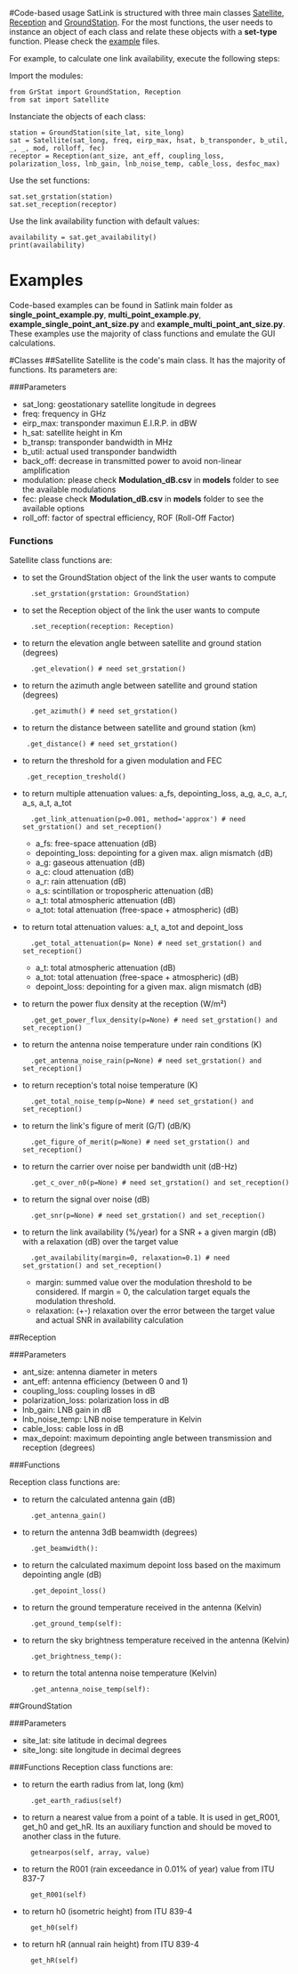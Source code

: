 #Code-based usage
SatLink is structured with three main classes [Satellite](#satellite), [Reception](#reception) and 
[GroundStation](#groundstation). For the most functions, 
the user needs to instance an object of each class and relate these objects with a **set-type** function. 
Please check the [example](#examples) files.

For example, to calculate one link availability, execute the following steps:

Import the modules:

    from GrStat import GroundStation, Reception
    from sat import Satellite

Instanciate the objects of each class:

    station = GroundStation(site_lat, site_long)
    sat = Satellite(sat_long, freq, eirp_max, hsat, b_transponder, b_util, _, _, mod, rolloff, fec)
    receptor = Reception(ant_size, ant_eff, coupling_loss, polarization_loss, lnb_gain, lnb_noise_temp, cable_loss, desfoc_max)

Use the set functions:

    sat.set_grstation(station)
    sat.set_reception(receptor)

Use the link availability function with default values:

    availability = sat.get_availability()
    print(availability)

# Examples
Code-based examples can be found in Satlink main folder as **single_point_example.py**, **multi_point_example.py**,
**example_single_point_ant_size.py** and **example_multi_point_ant_size.py**. These examples use the majority of class functions
 and emulate the GUI calculations.

#Classes
##Satellite
Satellite is the code's main class. It has the majority of functions. Its parameters are:

###Parameters

* sat_long: geostationary satellite longitude in degrees
* freq: frequency in GHz
* eirp_max: transponder maximun E.I.R.P. in dBW
* h_sat: satellite height in Km
* b_transp: transponder bandwidth in MHz
* b_util: actual used transponder bandwidth
* back_off: decrease in transmitted power to avoid non-linear amplification
* modulation: please check **Modulation_dB.csv** in **models** folder to see the available modulations
* fec: please check **Modulation_dB.csv** in **models** folder to see the available options
* roll_off: factor of spectral efficiency, ROF (Roll-Off Factor)

### Functions
Satellite class functions are:

* to set the GroundStation object of the link the user wants to compute

        .set_grstation(grstation: GroundStation)

* to set the Reception object of the link the user wants to compute

        .set_reception(reception: Reception)

* to return the elevation angle between satellite and ground station (degrees)
  
        .get_elevation() # need set_grstation()


* to return the azimuth angle between satellite and ground station (degrees)
  
        .get_azimuth() # need set_grstation()


 * to return the distance between satellite and ground station (km)
   
        .get_distance() # need set_grstation()


 * to return the threshold for a given modulation and FEC
   
        .get_reception_treshold()


* to return multiple attenuation values: a_fs, depointing_loss, a_g, a_c, a_r, a_s, a_t, a_tot
  
        .get_link_attenuation(p=0.001, method='approx') # need set_grstation() and set_reception()


    * a_fs: free-space attenuation (dB)
    * depointing_loss: depointing for a given max. align mismatch (dB)
    * a_g: gaseous attenuation (dB)
    * a_c: cloud attenuation (dB)
    * a_r: rain attenuation (dB)
    * a_s: scintillation or tropospheric attenuation (dB)
    * a_t: total atmospheric attenuation (dB)
    * a_tot: total attenuation (free-space + atmospheric) (dB)

&NewLine;

* to return total attenuation values: a_t, a_tot and depoint_loss
  
        .get_total_attenuation(p= None) # need set_grstation() and set_reception()

    * a_t: total atmospheric attenuation (dB)
    * a_tot: total attenuation (free-space + atmospheric) (dB)
    * depoint_loss: depointing for a given max. align mismatch (dB)

&NewLine;

* to return the power flux density at the reception (W/m²)
  
        .get_get_power_flux_density(p=None) # need set_grstation() and set_reception()


* to return the antenna noise temperature under rain conditions (K)
  
        .get_antenna_noise_rain(p=None) # need set_grstation() and set_reception()

* to return reception's total noise temperature (K)
    
        .get_total_noise_temp(p=None) # need set_grstation() and set_reception()

* to return the link's figure of merit (G/T) (dB/K)
  
        .get_figure_of_merit(p=None) # need set_grstation() and set_reception()


* to return the carrier over noise per bandwidth unit (dB-Hz)
  
        .get_c_over_n0(p=None) # need set_grstation() and set_reception()

* to return the signal over noise (dB)
  
        .get_snr(p=None) # need set_grstation() and set_reception()

* to return the link availability (%/year) for a SNR + a given margin (dB) with a relaxation (dB) over the target value
    
        .get_availability(margin=0, relaxation=0.1) # need set_grstation() and set_reception()
  
    * margin: summed value over the modulation threshold to be considered. If margin = 0, the calculation target equals the modulation threshold.
    * relaxation: (+-) relaxation over the error between the target value and actual SNR in availability calculation
  

##Reception

###Parameters

* ant_size: antenna diameter in meters
* ant_eff: antenna efficiency (between 0 and 1)
* coupling_loss: coupling losses in dB
* polarization_loss: polarization loss in dB
* lnb_gain: LNB gain in dB
* lnb_noise_temp: LNB noise temperature in Kelvin
* cable_loss: cable loss in dB
* max_depoint: maximum depointing angle between transmission and reception (degrees)

###Functions

Reception class functions are:

* to return the calculated antenna gain (dB)
  
        .get_antenna_gain()

* to return the antenna 3dB beamwidth (degrees)
    
        .get_beamwidth():

* to return the calculated maximum depoint loss based on the maximum depointing angle (dB)
  
        .get_depoint_loss()

* to return the ground temperature received in the antenna (Kelvin)
  
        .get_ground_temp(self):

* to return the sky brightness temperature received in the antenna (Kelvin)
  
        .get_brightness_temp():

* to return the total antenna noise temperature (Kelvin)
  
        .get_antenna_noise_temp(self):


##GroundStation

###Parameters

* site_lat: site latitude in decimal degrees
* site_long: site longitude in decimal degrees

###Functions
Reception class functions are:

* to return the earth radius from lat, long (km)
  
        .get_earth_radius(self)

* to  return a nearest value from a point of a table. It is used in get_R001, get_h0 and get_hR.
 Its an auxiliary function and should be moved to another class in the future.
  
        getnearpos(self, array, value)

* to return the R001 (rain exceedance in 0.01% of year) value from ITU 837-7
  
        get_R001(self)

* to return h0 (isometric height) from ITU 839-4
  
        get_h0(self)

* to return hR (annual rain height) from ITU 839-4
    
        get_hR(self)












































































